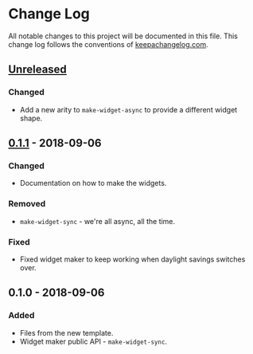 # Change Log
All notable changes to this project will be documented in this file. This change log follows the conventions of [keepachangelog.com](http://keepachangelog.com/).

## [Unreleased]
### Changed
- Add a new arity to `make-widget-async` to provide a different widget shape.

## [0.1.1] - 2018-09-06
### Changed
- Documentation on how to make the widgets.

### Removed
- `make-widget-sync` - we're all async, all the time.

### Fixed
- Fixed widget maker to keep working when daylight savings switches over.

## 0.1.0 - 2018-09-06
### Added
- Files from the new template.
- Widget maker public API - `make-widget-sync`.

[Unreleased]: https://github.com/your-name/sprue/compare/0.1.1...HEAD
[0.1.1]: https://github.com/your-name/sprue/compare/0.1.0...0.1.1
